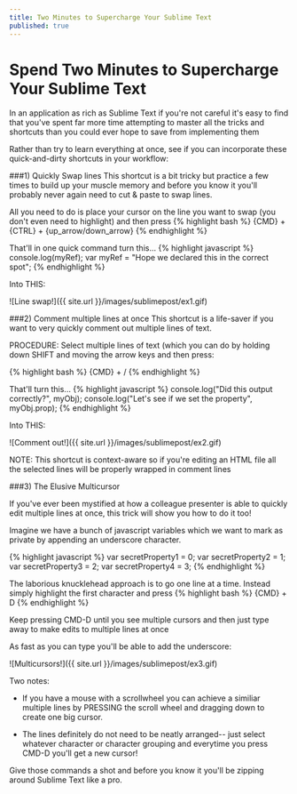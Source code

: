 ```yaml
---
title: Two Minutes to Supercharge Your Sublime Text
published: true
---
```



# Spend Two Minutes to Supercharge Your Sublime Text 

In an application as rich as Sublime Text if you're not careful it's easy to find that you've spent far more time attempting to master all the tricks and shortcuts than you could ever hope to save from implementing them

Rather than try to learn everything at once, see if you can incorporate these quick-and-dirty shortcuts in your workflow:

###1) Quickly Swap lines
This shortcut is a bit tricky but practice a few times to build up your muscle memory and before you know it you'll probably never again need to cut & paste to swap lines.

All you need to do is place your cursor on the line you want to swap (you don't even need to highlight) and then press
{% highlight bash %}
{CMD} + {CTRL}  + {up_arrow/down_arrow}
{% endhighlight %}

That'll in one quick command turn this...
{% highlight javascript %}
console.log(myRef);
var myRef = "Hope we declared this in the correct spot";
{% endhighlight %}


Into THIS:

![Line swap!]({{ site.url }}/images/sublimepost/ex1.gif)

###2) Comment multiple lines at once
This shortcut is a life-saver if you want to very quickly comment out multiple lines of text. 

PROCEDURE: Select multiple lines of text (which you can do by holding down SHIFT and moving the arrow keys and then press:

{% highlight bash %}
{CMD} + /
{% endhighlight %}

That'll turn this...
{% highlight javascript %}
console.log("Did this output correctly?", myObj);
console.log("Let's see if we set the property", myObj.prop);
{% endhighlight %}

Into THIS:

![Comment out!]({{ site.url }}/images/sublimepost/ex2.gif)


NOTE: This shortcut is context-aware so if you're editing an HTML file all the selected lines will be properly wrapped in <!--  --> comment lines


###3) The Elusive Multicursor

If you've ever been mystified at how a colleague presenter is able to quickly edit multiple lines at once, this trick will show you how to do it too!

Imagine we have a bunch of javascript variables which we want to mark as private by appending an underscore character. 

{% highlight javascript %}
var secretProperty1 = 0;
var secretProperty2 = 1;
var secretProperty3 = 2;
var secretProperty4 = 3;
{% endhighlight %}

The laborious knucklehead approach is to go one line at a time. Instead simply highlight the first character and press
{% highlight bash %}
{CMD} + D
{% endhighlight %}

Keep pressing CMD-D until you see multiple cursors and then just type away to make edits to multiple lines at once

As fast as you can type you'll be able to add the underscore:

![Multicursors!]({{ site.url }}/images/sublimepost/ex3.gif)


Two notes: 

* If you have a mouse with a scrollwheel you can achieve a similiar multiple lines by PRESSING the scroll wheel and dragging down to create one big cursor.

* The lines definitely do not need to be neatly arranged-- just select whatever character or character grouping and everytime you press CMD-D you'll get a new cursor!

Give those commands a shot and before you know it you'll be zipping around Sublime Text like a pro.
